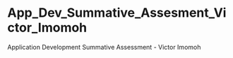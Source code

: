 # App_Dev_Summative_Assesment_Victor_Imomoh
Application Development Summative Assessment  - Victor Imomoh
